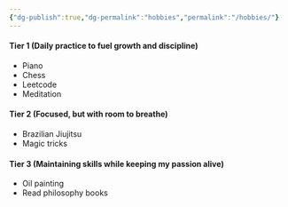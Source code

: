 ```yaml
---
{"dg-publish":true,"dg-permalink":"hobbies","permalink":"/hobbies/"}
---
```


#### Tier 1 (Daily practice to fuel growth and discipline)
* Piano
* Chess
* Leetcode
* Meditation

#### Tier 2 (Focused, but with room to breathe)
* Brazilian Jiujitsu
* Magic tricks

#### Tier 3 (Maintaining skills while keeping my passion alive)
* Oil painting
* Read philosophy books
